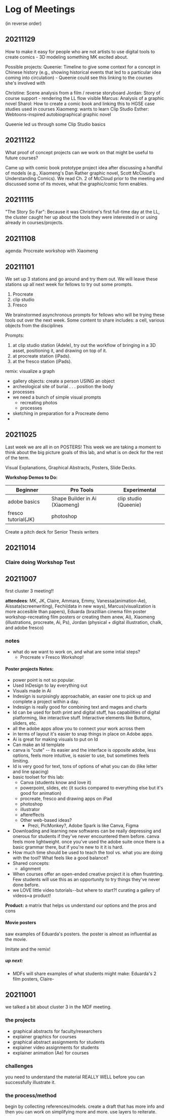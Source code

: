 # Log of Meetings
(in reverse order)

## 20211129
How to make it easy for people who are not artists to use digital tools to create comics - 3D modeling something MK excited about.

Possible projects:
Queenie: Timeline to give some context for a concept in Chinese history (e.g., showing historical events that led to a particular idea coming into circulation) - Queenie could see this linking to the courses she's involved with

Christine: Scene analysis from a film / reverse storyboard
Jordan: Story of course support - rendering the LL flow visible
Marcus: Analysis of a graphic novel
Sharol: How to create a comic book and linking this to HGSE case studies used in courses
Xiaomeng: wants to learn Clip Studio
Esther: Webtoons-inspired autobiographical graphic novel

Queenie led us through some Clip Studio basics
 

## 20211122

What proof of concept projects can we work on that might be useful to future courses?

Came up with comic book prototype project idea after discussing a handful of models (e.g., Xiaomeng's Dan Rather graphic novel, Scott McCloud's Understanding Comics). We read Ch. 2 of McCloud prior to the meeting and discussed some of its moves, what the graphic/comic form enables.

## 20211115

"The Story So Far": Because it was Christine's first full-time day at the LL, the cluster caught her up about the tools they were interested in or using already in courses/projects. 

## 20211108
agenda: Procreate workshop with Xiaomeng

## 20211101
We set up 3 stations and go around and try them out. We will leave these stations up all next week for fellows to try out some prompts.
1. Procreate
2. clip studio
3. Fresco

We brainstormed asynchronous prompts for fellows who will be trying these tools out over the next week. Some content to share includes: a cell, various objects from the disciplines

Prompts:
1. at clip studio station (Adele), try out the workflow of bringing in a 3D asset, positioning it, and drawing on top of it.
2. at procreate station (iPads). 
3. at the fresco station (iPads).

remix: visualize a graph
* gallery objects: create a person USING an object
* archeological site of burial . . . position the body
* processes
* we need a bunch of simple visual prompts
    * recreating photos
    * processes
* sketching in preparation for a Procreate demo
* 

## 20211025
Last week we are all in on POSTERS! This week we are taking a moment to think about the big picture goals of this lab, and what is on deck for the rest of the term.

Visual Explanations, Graphical Abstracts, Posters, Slide Decks.

**Workshop Demos to Do:**

| Beginner | Pro Tools | Experimental |
| -------- | -------- | -------- |
|  adobe basics  | Shape Builder in Ai (Xiaomeng)     | clip studio (Queenie)     |
|fresco tutorial(JK)|photoshop||


Create a pitch deck for Senior Thesis writers



## 20211014
### Claire doing Workshop Test

## 20211007

first cluster 3 meeting!!

**attendees**: MK, JK, Claire, Ammara, Emmy, Vanessa(animation-Ae), Aissata(screenwriting), Fechi(data in new ways), Marcus(visualization is more accesible than papers), Eduarda (brazillian cinema film poster workshop-recreating film posters or creating them anew, Ai), Xiaomeng (illustrations, procreate, Ai, Ps), Jordan (physical + digital illustration, chalk, and adobe fresco)

### notes
* what do we want to work on, and what are some intial steps? 
    * Procreate v Fresco Workshop!

#### Poster projects Notes:
* power point is not so popular.
* Used InDesign to lay everything out
* Visuals made in Ai
* Indesign is surpisingly approachable, an easier one to pick up and complete a project within a day.
* Indesign is really good for combining text and mages and charts
* Id can be used for both print and digital stuff, has capabilities of digital platforming, like interactive stuff. Interactive elements like Buttons, sliders, etc.
* all the adobe apps allow you to connect your work across them
* in terms of layout it's easier to snap things in place on Adobe apps.
* Ai is great for making visuals to put on Id
* Can make an Id template
* canva is "cute" -- its easier and the interface is opposite adobe, less options, feels more intuitive, is easier to use, but sometimes feels limiting. 
* Id is very good for text, tons of options of what you can do (like letter and line spacing)
* basic toolset for this lab: 
    * Canva (students know and love it)
    * powerpoint, slides, etc (it sucks compared to everything else but it's good for animation)
    * procreate, fresco and drawing apps on iPad
    * photoshop
    * illustrator
    * aftereffects
    * Other web-based ideas? 
        * Prezi, PicMonkey?, Adobe Spark is like Canva, Figma
* Downloading and learning new softwares can be really depressing and onerous for students if they've never encountered them before. canva feels more lightweight. once you've used the adobe suite once there is a basic grammar there, but if you're new to it it is hard.
* How much time should be used to teach the tool vs. what you are doing with the tool? What feels like a good balance?
* Shared concepts:
    * alignment
* When courses offer an open-ended creative project it is often frustrting. Few students will use this as an opportunity to try things they've never done before. 
* we LOVE little video tutorials--but where to start?! curating a gallery of videos=a product!


**Product:** a matrix that helps us understand our options and the pros and cons
 
 
 #### Movie posters
 saw examples of Eduarda's posters. the poster is almost as influential as the movie. 
 
 Imitate and the remix!
 
 ##### up next:
 
 * MDFs will share examples of what students might make: Eduarda's 2 film posters, Claire-

##  20211001

we talked a bit about cluster 3 in the MDF meeting. 

### the projects
* graphical abstracts for faculty/researchers
* explainer graphics for courses
* graphical abstract assignments for students
* explainer video assignments for students
* explainer animation (Ae) for courses

### challenges
you need to understand the material REALLY WELL before you can successfully illustrate it.

### the process/method
begin by collecting references/models. create a draft that has more info and then you can work on simplifying more and more. use layers to reiterate.